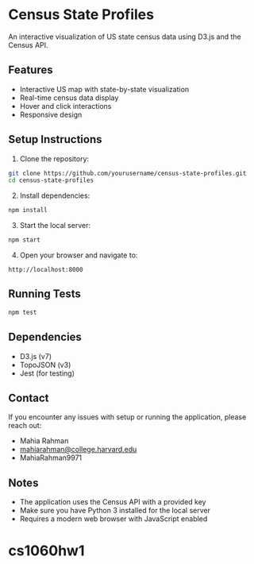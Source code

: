 # Census State Profiles

An interactive visualization of US state census data using D3.js and the Census API.

## Features
- Interactive US map with state-by-state visualization
- Real-time census data display
- Hover and click interactions
- Responsive design

## Setup Instructions

1. Clone the repository:
```bash
git clone https://github.com/yourusername/census-state-profiles.git
cd census-state-profiles
```

2. Install dependencies:
```bash
npm install
```

3. Start the local server:
```bash
npm start
```

4. Open your browser and navigate to:
```
http://localhost:8000
```

## Running Tests
```bash
npm test
```

## Dependencies
- D3.js (v7)
- TopoJSON (v3)
- Jest (for testing)

## Contact
If you encounter any issues with setup or running the application, please reach out:
- Mahia Rahman
- mahiarahman@college.harvard.edu
- MahiaRahman9971

## Notes
- The application uses the Census API with a provided key
- Make sure you have Python 3 installed for the local server
- Requires a modern web browser with JavaScript enabled
# cs1060hw1

